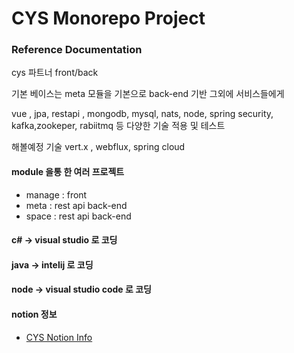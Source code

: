 # CYS Monorepo Project

### Reference Documentation
cys 파트너 front/back 

기본 베이스는 meta 모듈을 기본으로 back-end 기반
그외에 서비스들에게 

vue , jpa, restapi , mongodb, mysql, nats, node, spring security, kafka,zookeper, rabiitmq
등 다양한 기술 적용 및 테스트


해볼예정 기술
vert.x , webflux, spring cloud

#### module 을통 한 여러 프로젝트

- manage : front
- meta : rest api back-end
- space : rest api back-end


#### c# -> visual studio 로 코딩
#### java -> intelij 로 코딩
#### node -> visual studio code 로 코딩

#### notion 정보

* [CYS Notion Info](https://www.notion.so/Notion-2f5d5d68e0a64606a74ab2473c6f0f15)
